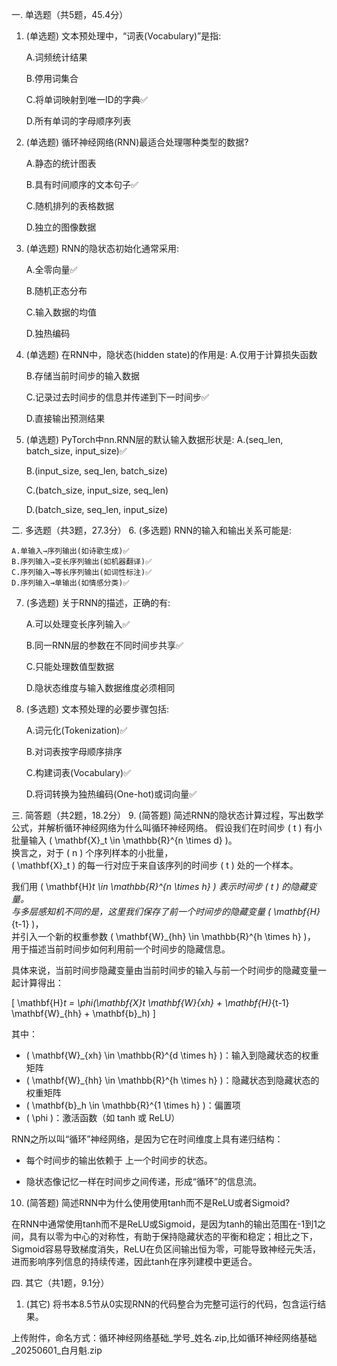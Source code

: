 
一. 单选题（共5题，45.4分）
1. (单选题) 文本预处理中，“词表(Vocabulary)”是指:​​
   
    A.词频统计结果

    B.停用词集合

    C.将单词映射到唯一ID的字典✅

    D.所有单词的字母顺序列表

2. (单选题) 循环神经网络(RNN)最适合处理哪种类型的数据?
   
    A.静态的统计图表

    B.具有时间顺序的文本句子✅

    C.随机排列的表格数据

    D.独立的图像数据

3. (单选题) RNN的隐状态初始化通常采用:​​
   
    A.全零向量✅

    B.随机正态分布

    C.输入数据的均值

    D.独热编码

4. (单选题) 在RNN中，隐状态(hidden state)的作用是:
    A.仅用于计算损失函数

    B.存储当前时间步的输入数据

    C.记录过去时间步的信息并传递到下一时间步✅

    D.直接输出预测结果

5. (单选题) PyTorch中nn.RNN层的默认输入数据形状是:​​
    A.(seq_len, batch_size, input_size)✅

    B.(input_size, seq_len, batch_size)

    C.(batch_size, input_size, seq_len)

    D.(batch_size, seq_len, input_size)

二. 多选题（共3题，27.3分）
6. (多选题) RNN的输入和输出关系可能是:
   
    A.单输入→序列输出(如诗歌生成)✅
    B.序列输入→变长序列输出(如机器翻译)✅
    C.序列输入→等长序列输出(如词性标注)✅
    D.序列输入→单输出(如情感分类)✅

7. (多选题) 关于RNN的描述，正确的有:
   
    A.可以处理变长序列输入✅

    B.同一RNN层的参数在不同时间步共享✅

    C.只能处理数值型数据

    D.隐状态维度与输入数据维度必须相同

8. (多选题) 文本预处理的必要步骤包括:
   
    A.词元化(Tokenization)✅

    B.对词表按字母顺序排序

    C.构建词表(Vocabulary)✅

    D.将词转换为独热编码(One-hot)或词向量✅

三. 简答题（共2题，18.2分）
9. (简答题) 简述RNN的隐状态计算过程，写出数学公式，并解析循环神经网络为什么叫循环神经网络。
假设我们在时间步 \( t \) 有小批量输入 \( \mathbf{X}_t \in \mathbb{R}^{n \times d} \)。  
换言之，对于 \( n \) 个序列样本的小批量，  
\( \mathbf{X}_t \) 的每一行对应于来自该序列的时间步 \( t \) 处的一个样本。

我们用 \( \mathbf{H}_t \in \mathbb{R}^{n \times h} \) 表示时间步 \( t \) 的隐藏变量。  
与多层感知机不同的是，这里我们保存了前一个时间步的隐藏变量 \( \mathbf{H}_{t-1} \)，  
并引入一个新的权重参数 \( \mathbf{W}_{hh} \in \mathbb{R}^{h \times h} \)，  
用于描述当前时间步如何利用前一个时间步的隐藏信息。

具体来说，当前时间步隐藏变量由当前时间步的输入与前一个时间步的隐藏变量一起计算得出：

\[
\mathbf{H}_t = \phi(\mathbf{X}_t \mathbf{W}_{xh} + \mathbf{H}_{t-1} \mathbf{W}_{hh} + \mathbf{b}_h)
\]

其中：
- \( \mathbf{W}_{xh} \in \mathbb{R}^{d \times h} \)：输入到隐藏状态的权重矩阵  
- \( \mathbf{W}_{hh} \in \mathbb{R}^{h \times h} \)：隐藏状态到隐藏状态的权重矩阵  
- \( \mathbf{b}_h \in \mathbb{R}^{1 \times h} \)：偏置项  
- \( \phi \)：激活函数（如 tanh 或 ReLU）

RNN之所以叫“循环”神经网络，是因为它在时间维度上具有递归结构：

- 每个时间步的输出依赖于 上一个时间步的状态。

- 隐状态像记忆一样在时间步之间传递，形成“循环”的信息流。


10. (简答题) 简述RNN中为什么使用使用tanh而不是ReLU或者Sigmoid?
                        
在RNN中通常使用tanh而不是ReLU或Sigmoid，是因为tanh的输出范围在-1到1之间，具有以零为中心的对称性，有助于保持隐藏状态的平衡和稳定；相比之下，Sigmoid容易导致梯度消失，ReLU在负区间输出恒为零，可能导致神经元失活，进而影响序列信息的持续传递，因此tanh在序列建模中更适合。

四. 其它（共1题，9.1分）
1.  (其它)
将书本8.5节从0实现RNN的代码整合为完整可运行的代码，包含运行结果。

上传附件，命名方式：循环神经网络基础_学号_姓名.zip,比如循环神经网络基础_20250601_白月魁.zip

